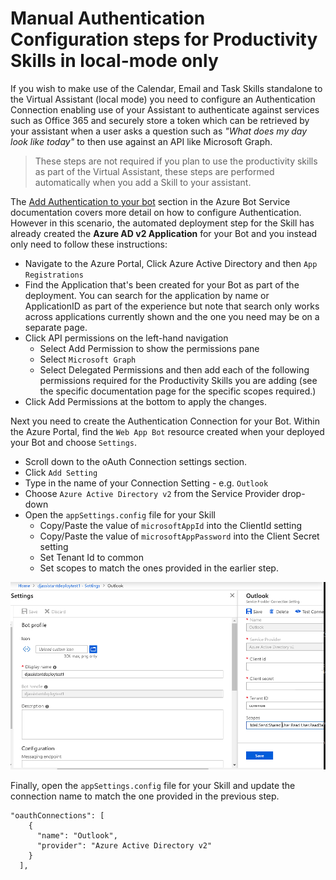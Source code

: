 # Manual Authentication Configuration steps for Productivity Skills in local-mode only

If you wish to make use of the Calendar, Email and Task Skills standalone to the Virtual Assistant (local mode) you need to configure an Authentication Connection enabling use of your Assistant to authenticate against services such as Office 365 and securely store a token which can be retrieved by your assistant when a user asks a question such as *"What does my day look like today"* to then use against an API like Microsoft Graph.

> These steps are not required if you plan to use the productivity skills as part of the Virtual Assistant, these steps are performed automatically when you add a Skill to your assistant.

The [Add Authentication to your bot](https://docs.microsoft.com/en-us/azure/bot-service/bot-builder-authentication?view=azure-bot-service-4.0&tabs=aadv1%2Ccsharp%2Cbot-oauth) section in the Azure Bot Service documentation covers more detail on how to configure Authentication. However in this scenario, the automated deployment step for the Skill has already created the **Azure AD v2 Application** for your Bot and you instead only need to follow these instructions:

- Navigate to the Azure Portal, Click Azure Active Directory and then `App Registrations`
- Find the Application that's been created for your Bot as part of the deployment. You can search for the application by name or ApplicationID as part of the experience but note that search only works across applications currently shown and the one you need may be on a separate page.
- Click API permissions on the left-hand navigation
  - Select Add Permission to show the permissions pane
  - Select `Microsoft Graph`
  - Select Delegated Permissions and then add each of the following permissions required for the Productivity Skills you are adding (see the specific documentation page for the specific scopes required.)
 -  Click Add Permissions at the bottom to apply the changes.

Next you need to create the Authentication Connection for your Bot. Within the Azure Portal, find the `Web App Bot` resource created when your deployed your Bot and choose `Settings`. 

- Scroll down to the oAuth Connection settings section.
- Click `Add Setting`
- Type in the name of your Connection Setting - e.g. `Outlook`
- Choose `Azure Active Directory v2` from the Service Provider drop-down
- Open the `appSettings.config` file for your Skill
    - Copy/Paste the value of `microsoftAppId` into the ClientId setting
    - Copy/Paste the value of `microsoftAppPassword` into the Client Secret setting
    - Set Tenant Id to common
    - Set scopes to match the ones provided in the earlier step.

![Manual Auth Connection](/docs/media/manualauthconnection.png)

Finally, open the  `appSettings.config` file for your Skill and update the connection name to match the one provided in the previous step.

```
"oauthConnections": [
    {
      "name": "Outlook",
      "provider": "Azure Active Directory v2"
    }
  ],
```